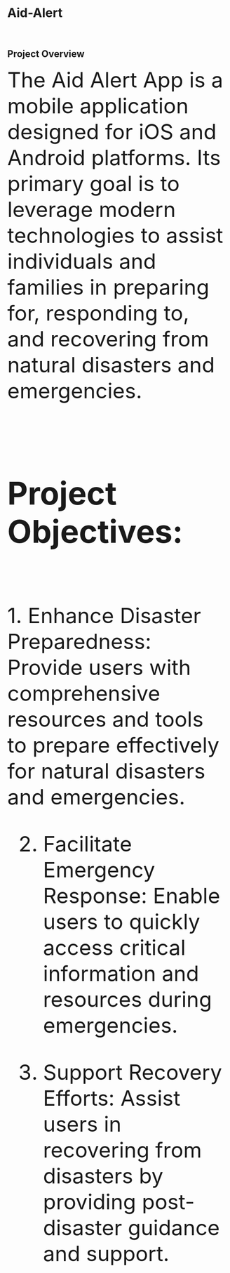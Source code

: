 # Aid-Alert<br><br>
<h2><b>Project Overview<br></b></h2>
<center></center><font size=12>The Aid Alert App is a mobile application designed for iOS and Android platforms. Its primary goal is to leverage modern technologies to assist individuals and families in preparing for, responding to, and recovering from natural disasters and emergencies.<br><br>
<h2>Project Objectives:</h2><br>
1. Enhance Disaster Preparedness: Provide users with comprehensive resources and tools to prepare effectively for natural disasters and emergencies.<br>

2. Facilitate Emergency Response: Enable users to quickly access critical information and resources during emergencies.<br>

3. Support Recovery Efforts: Assist users in recovering from disasters by providing post-disaster guidance and support.<br>

